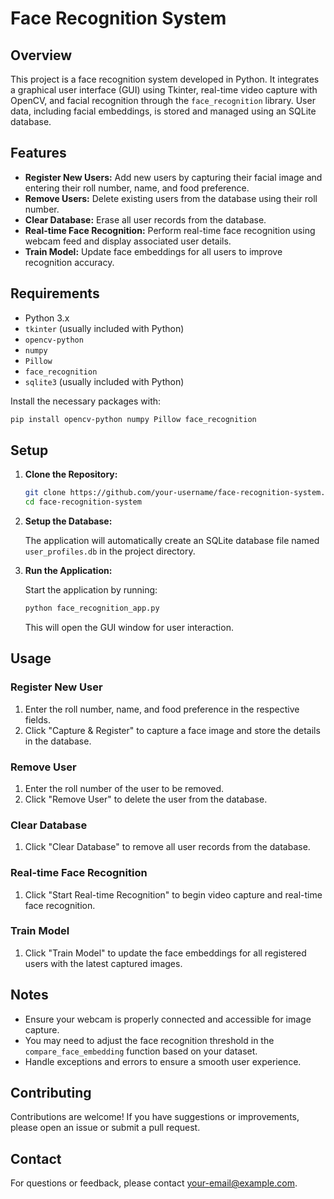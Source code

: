 

# Face Recognition System

## Overview

This project is a face recognition system developed in Python. It integrates a graphical user interface (GUI) using Tkinter, real-time video capture with OpenCV, and facial recognition through the `face_recognition` library. User data, including facial embeddings, is stored and managed using an SQLite database.

## Features

- **Register New Users:** Add new users by capturing their facial image and entering their roll number, name, and food preference.
- **Remove Users:** Delete existing users from the database using their roll number.
- **Clear Database:** Erase all user records from the database.
- **Real-time Face Recognition:** Perform real-time face recognition using webcam feed and display associated user details.
- **Train Model:** Update face embeddings for all users to improve recognition accuracy.

## Requirements

- Python 3.x
- `tkinter` (usually included with Python)
- `opencv-python`
- `numpy`
- `Pillow`
- `face_recognition`
- `sqlite3` (usually included with Python)

Install the necessary packages with:

```bash
pip install opencv-python numpy Pillow face_recognition
```
## Setup

1. **Clone the Repository:**

   ```bash
   git clone https://github.com/your-username/face-recognition-system.git
   cd face-recognition-system
   ```

2. **Setup the Database:**

   The application will automatically create an SQLite database file named `user_profiles.db` in the project directory.

3. **Run the Application:**

   Start the application by running:

   ```bash
   python face_recognition_app.py
   ```

   This will open the GUI window for user interaction.

## Usage

### Register New User

1. Enter the roll number, name, and food preference in the respective fields.
2. Click "Capture & Register" to capture a face image and store the details in the database.

### Remove User

1. Enter the roll number of the user to be removed.
2. Click "Remove User" to delete the user from the database.

### Clear Database

1. Click "Clear Database" to remove all user records from the database.

### Real-time Face Recognition

1. Click "Start Real-time Recognition" to begin video capture and real-time face recognition.

### Train Model

1. Click "Train Model" to update the face embeddings for all registered users with the latest captured images.

## Notes

- Ensure your webcam is properly connected and accessible for image capture.
- You may need to adjust the face recognition threshold in the `compare_face_embedding` function based on your dataset.
- Handle exceptions and errors to ensure a smooth user experience.

## Contributing

Contributions are welcome! If you have suggestions or improvements, please open an issue or submit a pull request.

## Contact

For questions or feedback, please contact [your-email@example.com](mailto:parayu2905@gmail.com).

```
